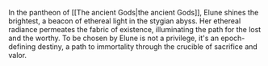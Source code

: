 In the pantheon of [[The ancient Gods|the ancient Gods]], Elune shines the brightest, a beacon of ethereal light in the stygian abyss. Her ethereal radiance permeates the fabric of existence, illuminating the path for the lost and the worthy. To be chosen by Elune is not a privilege, it's an epoch-defining destiny, a path to immortality through the crucible of sacrifice and valor.